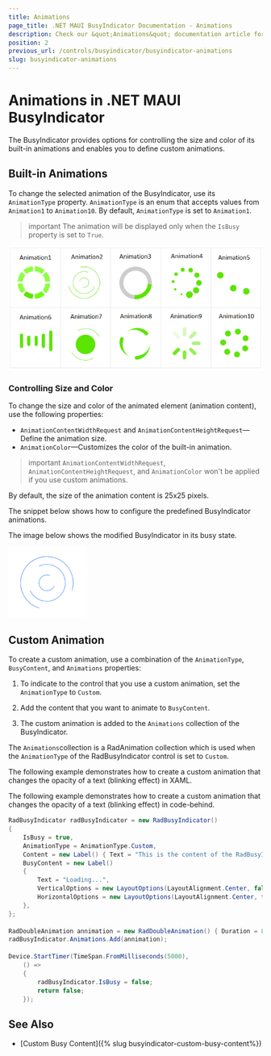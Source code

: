 ```yaml
---
title: Animations
page_title: .NET MAUI BusyIndicator Documentation - Animations
description: Check our &quot;Animations&quot; documentation article for Telerik BusyIndicator for .NET MAUI.
position: 2
previous_url: /controls/busyindicator/busyindicator-animations
slug: busyindicator-animations
---
```


# Animations in .NET MAUI BusyIndicator

The BusyIndicator provides options for controlling the size and color of its built-in animations and enables you to define custom animations.

## Built-in Animations

To change the selected animation of the BusyIndicator, use its `AnimationType` property. `AnimationType` is an enum that accepts values from `Animation1` to `Animation10`. By default, `AnimationType` is set to `Animation1`.

>important The animation will be displayed only when the `IsBusy` property is set to `True`.

![BusyIndicator animations list](images/busyindicator-features-animations-0.png)

### Controlling Size and Color

To change the size and color of the animated element (animation content), use the following properties:

* `AnimationContentWidthRequest` and `AnimationContentHeightRequest`&mdash;Define the animation size.
* `AnimationColor`&mdash;Customizes the color of the built-in animation.

>important `AnimationContentWidthRequest`, `AnimationContentHeightRequest`, and `AnimationColor` won't be applied if you use custom animations.

By default, the size of the animation content is 25x25 pixels.

The snippet below shows how to configure the predefined BusyIndicator animations.

<snippet id='busyindicator-animations-settings' />

The image below shows the modified BusyIndicator in its busy state.

![BusyIndicator Settings](images/busyindicator-animations-settings.png)

## Custom Animation

To create a custom animation, use a combination of the `AnimationType`, `BusyContent`, and `Animations` properties:

1. To indicate to the control that you use a custom animation, set the `AnimationType` to `Custom`.

1. Add the content that you want to animate to `BusyContent`.

1. The custom animation is added to the `Animations` collection of the BusyIndicator.

The `Animations`collection is a RadAnimation collection which is used when the `AnimationType` of the RadBusyIndicator control is set to `Custom`.

The following example demonstrates how to create a custom animation that changes the opacity of a text (blinking effect) in XAML.

<snippet id='busyindicator-animations-xaml'/>
<snippet id='busyindicator-animations-code'/>

The following example demonstrates how to create a custom animation that changes the opacity of a text (blinking effect) in code-behind.

```C#
RadBusyIndicator radBusyIndicator = new RadBusyIndicator()
{
    IsBusy = true,
    AnimationType = AnimationType.Custom,
    Content = new Label() { Text = "This is the content of the RadBusyIndicator control displayed when the indicator is not busy." },
    BusyContent = new Label()
    {
        Text = "Loading...",
        VerticalOptions = new LayoutOptions(LayoutAlignment.Center, false),
        HorizontalOptions = new LayoutOptions(LayoutAlignment.Center, false),
    },
};

RadDoubleAnimation annimation = new RadDoubleAnimation() { Duration = 800, From = 0.1, To = 1, PropertyPath = "Opacity", Target = radBusyIndicator.BusyContent, RepeatForever = true, AutoReverse = true };
radBusyIndicator.Animations.Add(annimation);

Device.StartTimer(TimeSpan.FromMilliseconds(5000),
    () =>
    {
        radBusyIndicator.IsBusy = false;
        return false;
    });
```

## See Also

- [Custom Busy Content]({% slug busyindicator-custom-busy-content%})
